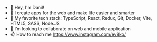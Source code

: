 - 👋 Hey, I'm Danil!
- 👀 I create apps for the web and make life easier and smarter
- 🌱 My favorite tech stack: TypeScript, React, Redux, Git, Docker, Vite, HTML5, SASS, Node.JS
- 💞️ I’m looking to collaborate on web and mobile application
- 📫 How to reach me https://www.instagram.com/ev8ko/
